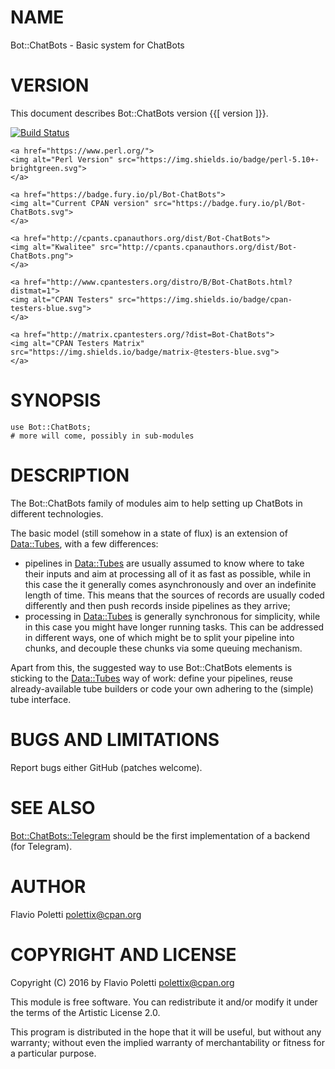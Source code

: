 # NAME

Bot::ChatBots - Basic system for ChatBots

# VERSION

This document describes Bot::ChatBots version {{\[ version \]}}.

<div>
    <a href="https://travis-ci.org/polettix/Bot-ChatBots">
    <img alt="Build Status" src="https://travis-ci.org/polettix/Bot-ChatBots.svg?branch=master">
    </a>

    <a href="https://www.perl.org/">
    <img alt="Perl Version" src="https://img.shields.io/badge/perl-5.10+-brightgreen.svg">
    </a>

    <a href="https://badge.fury.io/pl/Bot-ChatBots">
    <img alt="Current CPAN version" src="https://badge.fury.io/pl/Bot-ChatBots.svg">
    </a>

    <a href="http://cpants.cpanauthors.org/dist/Bot-ChatBots">
    <img alt="Kwalitee" src="http://cpants.cpanauthors.org/dist/Bot-ChatBots.png">
    </a>

    <a href="http://www.cpantesters.org/distro/B/Bot-ChatBots.html?distmat=1">
    <img alt="CPAN Testers" src="https://img.shields.io/badge/cpan-testers-blue.svg">
    </a>

    <a href="http://matrix.cpantesters.org/?dist=Bot-ChatBots">
    <img alt="CPAN Testers Matrix" src="https://img.shields.io/badge/matrix-@testers-blue.svg">
    </a>
</div>

# SYNOPSIS

    use Bot::ChatBots;
    # more will come, possibly in sub-modules

# DESCRIPTION

The Bot::ChatBots family of modules aim to help setting up ChatBots in
different technologies.

The basic model (still somehow in a state of flux) is an extension of
[Data::Tubes](https://metacpan.org/pod/Data::Tubes), with a few differences:

- pipelines in [Data::Tubes](https://metacpan.org/pod/Data::Tubes) are usually assumed to know where to take
their inputs and aim at processing all of it as fast as possible, while in
this case the it generally comes asynchronously and over an indefinite
length of time. This means that the sources of records are usually coded
differently and then push records inside pipelines as they arrive;
- processing in [Data::Tubes](https://metacpan.org/pod/Data::Tubes) is generally synchronous for simplicity,
while in this case you might have longer running tasks. This can be
addressed in different ways, one of which might be to split your pipeline
into chunks, and decouple these chunks via some queuing mechanism.

Apart from this, the suggested way to use Bot::ChatBots elements is
sticking to the [Data::Tubes](https://metacpan.org/pod/Data::Tubes) way of work: define your pipelines, reuse
already-available tube builders or code your own adhering to the (simple)
tube interface.

# BUGS AND LIMITATIONS

Report bugs either GitHub (patches welcome).

# SEE ALSO

[Bot::ChatBots::Telegram](https://metacpan.org/pod/Bot::ChatBots::Telegram) should be the first implementation of a backend (for
Telegram).

# AUTHOR

Flavio Poletti <polettix@cpan.org>

# COPYRIGHT AND LICENSE

Copyright (C) 2016 by Flavio Poletti <polettix@cpan.org>

This module is free software. You can redistribute it and/or modify it
under the terms of the Artistic License 2.0.

This program is distributed in the hope that it will be useful, but
without any warranty; without even the implied warranty of
merchantability or fitness for a particular purpose.
